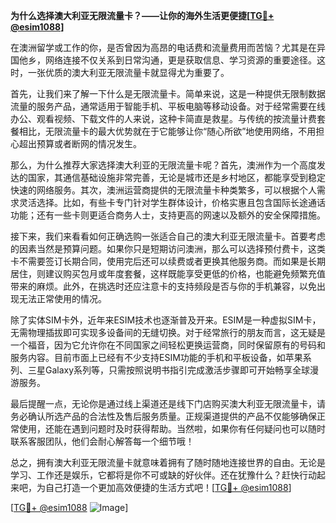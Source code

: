 **为什么选择澳大利亚无限流量卡？——让你的海外生活更便捷[[TG💪+ @esim1088](https://t.me/s/esim1088)]**

在澳洲留学或工作的你，是否曾因为高昂的电话费和流量费用而苦恼？尤其是在异国他乡，网络连接不仅关系到日常沟通，更是获取信息、学习资源的重要途径。这时，一张优质的澳大利亚无限流量卡就显得尤为重要了。

首先，让我们来了解一下什么是无限流量卡。简单来说，这是一种提供无限制数据流量的服务产品，通常适用于智能手机、平板电脑等移动设备。对于经常需要在线办公、观看视频、下载文件的人来说，这种卡简直是救星。与传统的按流量计费套餐相比，无限流量卡的最大优势就在于它能够让你“随心所欲”地使用网络，不用担心超出预算或者断网的情况发生。

那么，为什么推荐大家选择澳大利亚的无限流量卡呢？首先，澳洲作为一个高度发达的国家，其通信基础设施非常完善，无论是城市还是乡村地区，都能享受到稳定快速的网络服务。其次，澳洲运营商提供的无限流量卡种类繁多，可以根据个人需求灵活选择。比如，有些卡专门针对学生群体设计，价格实惠且包含国际长途通话功能；还有一些卡则更适合商务人士，支持更高的网速以及额外的安全保障措施。

接下来，我们来看看如何正确选购一张适合自己的澳大利亚无限流量卡。首要考虑的因素当然是预算问题。如果你只是短期访问澳洲，那么可以选择预付费卡，这类卡不需要签订长期合同，使用完后还可以续费或者更换其他服务商。而如果是长期居住，则建议购买包月或年度套餐，这样既能享受更低的价格，也能避免频繁充值带来的麻烦。此外，在挑选时还应注意卡的支持频段是否与你的手机兼容，以免出现无法正常使用的情况。

除了实体SIM卡外，近年来ESIM技术也逐渐普及开来。ESIM是一种虚拟SIM卡，无需物理插拔即可实现多设备间的无缝切换。对于经常旅行的朋友而言，这无疑是一个福音，因为它允许你在不同国家之间轻松更换运营商，同时保留原有的号码和服务内容。目前市面上已经有不少支持ESIM功能的手机和平板设备，如苹果系列、三星Galaxy系列等，只需按照说明书指引完成激活步骤即可开始畅享全球漫游服务。

最后提醒一点，无论你是通过线上渠道还是线下门店购买澳大利亚无限流量卡，请务必确认所选产品的合法性及售后服务质量。正规渠道提供的产品不仅能够确保正常使用，还能在遇到问题时及时获得帮助。当然啦，如果你有任何疑问也可以随时联系客服团队，他们会耐心解答每一个细节哦！

总之，拥有澳大利亚无限流量卡就意味着拥有了随时随地连接世界的自由。无论是学习、工作还是娱乐，它都将是你不可或缺的好伙伴。还在犹豫什么？赶快行动起来吧，为自己打造一个更加高效便捷的生活方式吧！[[TG💪+ @esim1088](https://t.me/s/esim1088)]

[[TG💪+ @esim1088](https://t.me/s/esim1088) ![Image](https://i.postimg.cc/4NQfJmqS/Snipaste-2025-05-13-00-14-12.png)]